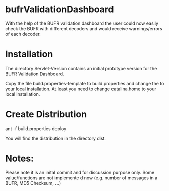 # bufrValidationDashboard
With the help of the BUFR validation dashboard the user could now easily check the BUFR with different decoders and would receive warnings/errors of each decoder.

Installation
============
The directory Servlet-Version contains an initial prototype version for the BUFR Validation Dashboard.

Copy the file build.properties-template to build.properties and change the to your local installation.
At least you need to change catalina.home to your local installation.

Create Distribution
===================
ant -f build.properties deploy

You will find the distribution in the directory dist.


Notes:
======
Please note it is an inital commit and for discussion purpose only. Some value/functions are not implemente
d now (e.g. number of messages in a BUFR, MD5 Checksum, ...)
